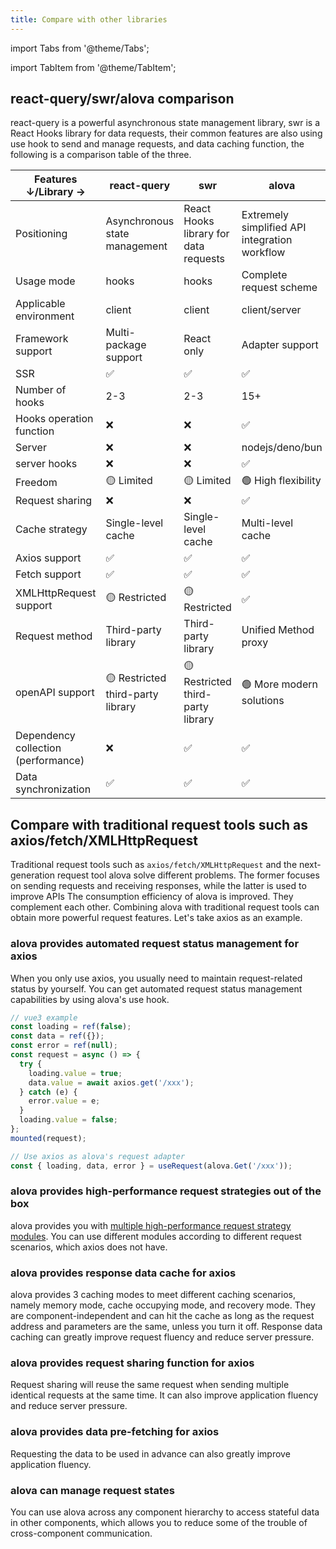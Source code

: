```yaml
---
title: Compare with other libraries
---
```


import Tabs from '@theme/Tabs';

import TabItem from '@theme/TabItem';

## react-query/swr/alova comparison

react-query is a powerful asynchronous state management library, swr is a React Hooks library for data requests, their common features are also using use hook to send and manage requests, and data caching function, the following is a comparison table of the three.

| Features ↓/Library →                | react-query                       | swr                                   | alova                                         |
| ----------------------------------- | --------------------------------- | ------------------------------------- | --------------------------------------------- |
| Positioning                         | Asynchronous state management     | React Hooks library for data requests | Extremely simplified API integration workflow |
| Usage mode                          | hooks                             | hooks                                 | Complete request scheme                       |
| Applicable environment              | client                            | client                                | client/server                                 |
| Framework support                   | Multi-package support             | React only                            | Adapter support                               |
| SSR                                 | ✅                                | ✅                                    | ✅                                            |
| Number of hooks                     | 2-3                               | 2-3                                   | 15+                                           |
| Hooks operation function            | ❌                                | ❌                                    | ✅                                            |
| Server                              | ❌                                | ❌                                    | nodejs/deno/bun                               |
| server hooks                        | ❌                                | ❌                                    | ✅                                            |
| Freedom                             | 🟡 Limited                        | 🟡 Limited                            | 🟢 High flexibility                           |
| Request sharing                     | ❌                                | ❌                                    | ✅                                            |
| Cache strategy                      | Single-level cache                | Single-level cache                    | Multi-level cache                             |
| Axios support                       | ✅                                | ✅                                    | ✅                                            |
| Fetch support                       | ✅                                | ✅                                    | ✅                                            |
| XMLHttpRequest support              | 🟡 Restricted                     | 🟡 Restricted                         | ✅                                            |
| Request method                      | Third-party library               | Third-party library                   | Unified Method proxy                          |
| openAPI support                     | 🟡 Restricted third-party library | 🟡 Restricted third-party library     | 🟢 More modern solutions                      |
| Dependency collection (performance) | ❌                                | ✅                                    | ✅                                            |
| Data synchronization                | ✅                                | ✅                                    | ✅                                            |

## Compare with traditional request tools such as axios/fetch/XMLHttpRequest

Traditional request tools such as `axios/fetch/XMLHttpRequest` and the next-generation request tool alova solve different problems. The former focuses on sending requests and receiving responses, while the latter is used to improve APIs The consumption efficiency of alova is improved. They complement each other. Combining alova with traditional request tools can obtain more powerful request features. Let's take axios as an example.

### alova provides automated request status management for axios

When you only use axios, you usually need to maintain request-related status by yourself. You can get automated request status management capabilities by using alova's use hook.

<Tabs>
<TabItem value="1" label="axios only">

```javascript
// vue3 example
const loading = ref(false);
const data = ref({});
const error = ref(null);
const request = async () => {
  try {
    loading.value = true;
    data.value = await axios.get('/xxx');
  } catch (e) {
    error.value = e;
  }
  loading.value = false;
};
mounted(request);
```

</TabItem>
<TabItem value="2" label="axios+alova">

```javascript
// Use axios as alova's request adapter
const { loading, data, error } = useRequest(alova.Get('/xxx'));
```

</TabItem>
</Tabs>

### alova provides high-performance request strategies out of the box

alova provides you with [multiple high-performance request strategy modules](/tutorial/client/strategy). You can use different modules according to different request scenarios, which axios does not have.

### alova provides response data cache for axios

alova provides 3 caching modes to meet different caching scenarios, namely memory mode, cache occupying mode, and recovery mode. They are component-independent and can hit the cache as long as the request address and parameters are the same, unless you turn it off. Response data caching can greatly improve request fluency and reduce server pressure.

### alova provides request sharing function for axios

Request sharing will reuse the same request when sending multiple identical requests at the same time. It can also improve application fluency and reduce server pressure.

### alova provides data pre-fetching for axios

Requesting the data to be used in advance can also greatly improve application fluency.

### alova can manage request states

You can use alova across any component hierarchy to access stateful data in other components, which allows you to reduce some of the trouble of cross-component communication.
